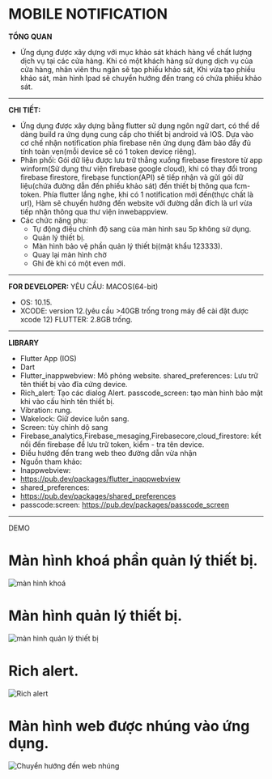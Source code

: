 # MOBILE NOTIFICATION
**TỔNG QUAN** 
- Ứng dụng được xây dựng với mục khảo sát khách hàng về chất lượng dịch vụ tại các cửa hàng. Khi có một khách hàng sử dụng dịch vụ của cửa hàng, nhân viên thu ngân sẽ tạo phiếu khảo sát, Khi vừa tạo phiếu khảo sát, màn hình Ipad sẽ chuyển hướng đến trang có chứa phiếu khảo sát.
------------------
**CHI TIẾT:**
-   Ứng dụng được xây dựng bằng flutter sử dụng ngôn ngữ dart, có thể dể dàng build ra ứng dụng cung cấp cho thiết bị android và IOS. Dựa vào cơ chế nhận notification phía firebase nên ứng dụng đảm bảo đầy đủ tính toàn vẹn(mỗi device sẽ có 1 token device riêng).
-   Phân phối: Gói dữ liệu được lưu trữ thẳng xuống firebase firestore từ app winform(Sử dụng thư viện firebase google cloud), khi có thay đổi trong firebase firestore, firebase function(API) sẽ tiếp nhận và gửi gói dữ liệu(chứa đường dẫn đến phiếu khảo sát) đến thiết bị thông qua fcm-token. Phía flutter lắng nghe, khi có 1 notification mới đến(thực chất là url), Hàm sẽ chuyển hướng đến website với đường dẫn đích là url vừa tiếp nhận thông qua thư viện inwebappview.
-   Các chức năng phụ: 
    -	Tự động điều chỉnh độ sang của màn hình sau 5p không sử dụng.
    -	Quản lý thiết bị.
    -	Màn hình bảo vệ phần quản lý thiết bị(mật khẩu 123333).
    -	Quay lại màn hình chờ
    -	Ghi đè khi có một even mới.

------------------------------------------

**FOR DEVELOPER:**
YÊU CẦU:
MACOS(64-bit)
-	OS:  10.15.
-	XCODE: version 12.(yêu cầu >40GB trống trong máy để cài đặt được xcode 12)
FLUTTER: 2.8GB trống.
-------------------
**LIBRARY**
- Flutter App (IOS)
- Dart
- Flutter_inappwebview:  Mô phỏng website. shared_preferences: Lưu trữ tên thiết bị vào đĩa cứng device.
- Rich_alert: Tạo các dialog Alert. passcode_screen: tạo màn hình bảo mật khi vào cấu hình tên thiết bị.
- Vibration: rung.
- Wakelock: Giữ device luôn sang.
- Screen: tùy chỉnh dộ sang
- Firebase_analytics,Firebase_mesaging,Firebasecore,cloud_firestore: kết nối đến firebase để lưu trữ token, kiểm - tra tên device.
- Điều hướng đến trang web theo đường dẫn vừa nhận
- Nguồn tham khảo:
- Inappwebview:
- https://pub.dev/packages/flutter_inappwebview
- shared_preferences:
- https://pub.dev/packages/shared_preferences
- passcode:screen: https://pub.dev/packages/passcode_screen

------------------------------------------

DEMO
# Màn hình khoá phần quản lý thiết bị.
![màn hình khoá](https://drive.google.com/uc?export=view&id=1cZU2HWMae6_4R_nBeWaFr24KtCBudhc8)


# Màn hình quản lý thiết bị.
![màn hình quản lý thiết bị](https://drive.google.com/uc?export=view&id=1LPSIWpJZnt24MobfxIhgsnPnMGjJ99HD)

# Rich alert.
![Rich alert](https://drive.google.com/uc?export=view&id=1GKGQnfmTSVMQINLq4u7_0NKmkCTex85m)


# Màn hình web được nhúng vào ứng dụng.
![Chuyển hướng đến web nhúng](https://drive.google.com/uc?export=view&id=1H2bNI0vnen1OMGakM-EXNb7oijPN2TKn)

